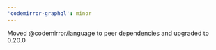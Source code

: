 ```yaml
---
'codemirror-graphql': minor
---
```


Moved @codemirror/language to peer dependencies and upgraded to 0.20.0
